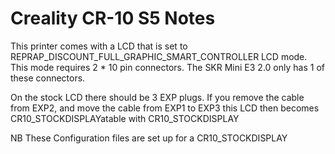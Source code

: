 # Creality CR-10 S5 Notes

This printer comes with a LCD that is set to REPRAP_DISCOUNT_FULL_GRAPHIC_SMART_CONTROLLER LCD mode. This mode requires 2 * 10 pin connectors. The SKR Mini E3 2.0 only has 1 of these connectors.

On the stock LCD there should be 3 EXP plugs. If you remove the cable from EXP2, and move the cable from EXP1 to EXP3 this LCD then becomes CR10_STOCKDISPLAYatable with CR10_STOCKDISPLAY

NB These Configuration files are set up for a CR10_STOCKDISPLAY

